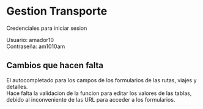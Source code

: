 # Gestion Transporte

Credenciales para iniciar sesion

Usuario: amador10\
Contraseña: am1010am

## Cambios que hacen falta

El autocompletado para los campos de los formularios de las rutas, viajes y detalles. \
Hace falta la validacion de la funcion para editar los valores de las tablas, debido al inconveniente de las URL para acceder a los formularios.